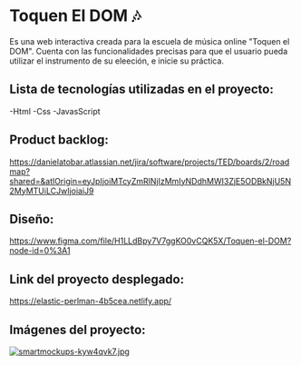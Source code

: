 # Toquen El DOM :notes:

Es una web interactiva creada para la escuela de música online "Toquen el DOM". Cuenta con las funcionalidades precisas para que el usuario pueda utilizar el instrumento de su eleeción, e inicie su práctica. 

## Lista de tecnologías utilizadas en el proyecto:
-Html 
-Css 
-JavasScript 

## Product backlog:

https://danielatobar.atlassian.net/jira/software/projects/TED/boards/2/roadmap?shared=&atlOrigin=eyJpIjoiMTcyZmRlNjIzMmIyNDdhMWI3ZjE5ODBkNjU5N2MyMTUiLCJwIjoiaiJ9

## Diseño: 

https://www.figma.com/file/H1LLdBpy7V7ggKO0vCQK5X/Toquen-el-DOM?node-id=0%3A1

##  Link del proyecto desplegado:
https://elastic-perlman-4b5cea.netlify.app/

## Imágenes del proyecto:

[![smartmockups-kyw4qvk7.jpg](https://i.postimg.cc/3NSYCRCN/smartmockups-kyw4qvk7.jpg)](https://postimg.cc/Pvwgdd7n)
